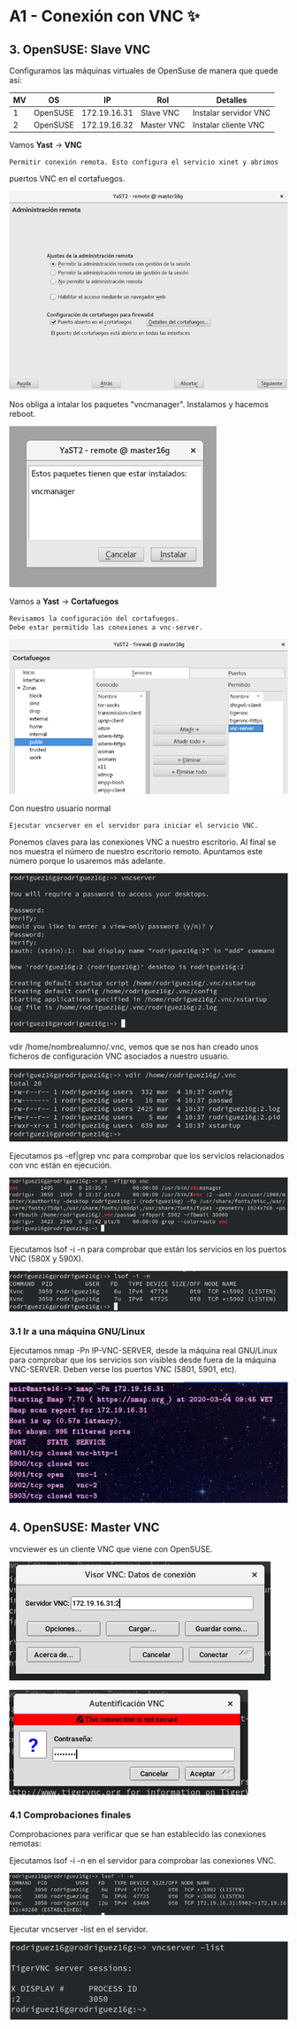 
# A1 - Conexión con VNC :sparkles:
## 3. OpenSUSE: Slave VNC

Configuramos las máquinas virtuales de OpenSuse de manera que quede así: 

| MV | OS       | IP           | Rol        | Detalles              |
| -- | -------- | ------------ | ---------- | --------------------- |
| 1  | OpenSUSE | 172.19.16.31 | Slave VNC  | Instalar servidor VNC |
|  2 | OpenSUSE | 172.19.16.32 | Master VNC | Instalar cliente VNC  |

Vamos **Yast** -> **VNC**

    Permitir conexión remota. Esto configura el servicio xinet y abrimos 
puertos VNC en el cortafuegos.
    
![](img/1.png)

Nos obliga a intalar los paquetes "vncmanager". Instalamos y hacemos 
reboot.

![](img/2.png)

Vamos a **Yast** -> **Cortafuegos**

    Revisamos la configuración del cortafuegos.
    Debe estar permitido las conexiones a vnc-server.

![](img/3.png)

Con nuestro usuario normal

    Ejecutar vncserver en el servidor para iniciar el servicio VNC. 
Ponemos claves para las conexiones VNC a nuestro escritorio.
Al final se nos muestra el número de nuestro escritorio remoto. Apuntamos 
este número porque lo usaremos más adelante.

![](img/4.png)

vdir /home/nombrealumno/.vnc, vemos que se nos han creado unos ficheros 
de configuración VNC asociados a nuestro usuario.

![](img/5.png)

Ejecutamos ps -ef|grep vnc para comprobar que los servicios relacionados 
con vnc están en ejecución.

![](img/6.png)

Ejecutamos lsof -i -n para comprobar que están los servicios en los 
puertos VNC (580X y 590X).

![](img/7.png)

### 3.1 Ir a una máquina GNU/Linux
Ejecutamos nmap -Pn IP-VNC-SERVER, desde la máquina real GNU/Linux para 
comprobar que los servicios son visibles desde fuera de la máquina 
VNC-SERVER. Deben verse los puertos VNC (5801, 5901, etc).

![](img/8.png)

## 4. OpenSUSE: Master VNC

vncviewer es un cliente VNC que viene con OpenSUSE.

![](img/9.png)

![](img/10.png)

### 4.1 Comprobaciones finales
Comprobaciones para verificar que se han establecido las conexiones 
remotas:

Ejecutamos lsof -i -n en el servidor para comprobar las conexiones VNC.

![](img/11.png)

Ejecutar vncserver -list en el servidor.

![](img/12.png)




